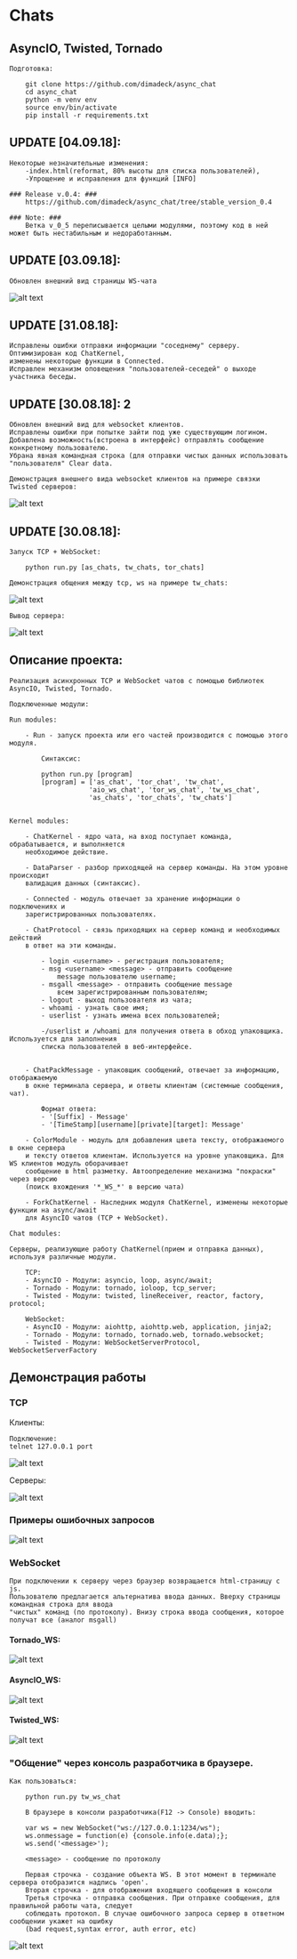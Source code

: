 # Chats #

## AsyncIO, Twisted, Tornado ##

    Подготовка:

        git clone https://github.com/dimadeck/async_chat
        cd async_chat
        python -m venv env
        source env/bin/activate
        pip install -r requirements.txt

## UPDATE [04.09.18]: ##
    Некоторые незначительные изменения: 
        -index.html(reformat, 80% высоты для списка пользователей),
        -Упрощение и исправления для функций [INFO]
    
    ### Release v.0.4: ###
        https://github.com/dimadeck/async_chat/tree/stable_version_0.4
        
    ### Note: ###
        Ветка v_0_5 переписывается целыми модулями, поэтому код в ней может быть нестабильным и недоработанным.
    

## UPDATE [03.09.18]: ##
    Обновлен внешний вид страницы WS-чата
    
![alt text](readme_img/template_0309.png)

## UPDATE [31.08.18]: ##
    
    Исправлены ошибки отправки информации "соседнему" серверу. Оптимизирован код ChatKernel, 
    изменены некоторые функции в Connected.
    Исправлен механизм оповещения "пользователей-сеседей" о выходе участника беседы.

## UPDATE [30.08.18]: 2 ##
    
    Обновлен внешний вид для websocket клиентов. 
    Исправлены ошибки при попытке зайти под уже существующим логином.
    Добавлена возможность(встроена в интерфейс) отправлять сообщение конкретному пользователю.
    Убрана явная командная строка (для отправки чистых данных использовать "пользователя" Clear data.
    
    Демонстрация внешнего вида websocket клиентов на примере связки Twisted серверов: 
![alt text](readme_img/tw_ws_3008.png)

## UPDATE [30.08.18]: ##
    
    Запуск TCP + WebSocket:
        
        python run.py [as_chats, tw_chats, tor_chats]
        
    Демонстрация общения между tcp, ws на примере tw_chats:
![alt text](readme_img/tw_tcp_ws_3008.png)
    
    Вывод сервера:
![alt text](readme_img/tw_tcp_ws_server_3008.png)


## Описание проекта: ##

    Реализация асинхронных TCP и WebSocket чатов с помощью библиотек AsyncIO, Twisted, Tornado.

    Подключенные модули:

    Run modules:

        - Run - запуск проекта или его частей производится с помощью этого модуля.

            Синтаксис:

            python run.py [program]
            [program] = ['as_chat', 'tor_chat', 'tw_chat',
                        'aio_ws_chat', 'tor_ws_chat', 'tw_ws_chat',
                        'as_chats', 'tor_chats', 'tw_chats']


    Kernel modules:

        - ChatKernel - ядро чата, на вход поступает команда, обрабатывается, и выполняется
        необходимое действие.

        - DataParser - разбор приходящей на сервер команды. На этом уровне происходит
        валидация данных (синтаксис).

        - Connected - модуль отвечает за хранение информации о подключениях и
        зарегистрированных пользователях.

        - ChatProtocol - связь приходящих на сервер команд и необходимых действий
        в ответ на эти команды.

            - login <username> - регистрация пользователя;
            - msg <username> <message> - отправить сообщение
                message пользователю username;
            - msgall <message> - отправить сообщение message
                всем зарегистрированным пользователям;
            - logout - выход пользователя из чата;
            - whoami - узнать свое имя;
            - userlist - узнать имена всех пользователей;
            
            -/userlist и /whoami для получения ответа в обход упаковщика. Используется для заполнения 
            списка пользователей в веб-интерфейсе.
            

        - ChatPackMessage - упаковщик сообщений, отвечает за информацию, отображаемую
        в окне терминала сервера, и ответы клиентам (системные сообщения, чат).

            Формат ответа:
            - '[Suffix] - Message'
            - '[TimeStamp][username][private][target]: Message'

        - ColorModule - модуль для добавления цвета тексту, отображаемого в окне сервера
        и тексту ответов клиентам. Используется на уровне упаковщика. Для WS клиентов модуль оборачивает 
        сообщение в html разметку. Автоопределение механизма "покраски" через версию 
        (поиск вхождения '*_WS_*' в версию чата)

        - ForkChatKernel - Наследник модуля ChatKernel, изменены некоторые функции на async/await
        для AsyncIO чатов (TCP + WebSocket).

    Chat modules:

    Серверы, реализующие работу ChatKernel(прием и отправка данных), используя различные модули.

        TCP:
        - AsyncIO - Модули: asyncio, loop, async/await;
        - Tornado - Модули: tornado, ioloop, tcp_server;
        - Twisted - Модули: twisted, lineReceiver, reactor, factory, protocol;

        WebSocket:
        - AsyncIO - Модули: aiohttp, aiohttp.web, application, jinja2;
        - Tornado - Модули: tornado, tornado.web, tornado.websocket;
        - Twisted - Модули: WebSocketServerProtocol, WebSocketServerFactory

## Демонстрация работы ##

### TCP ###

Клиенты:

    Подключение:
    telnet 127.0.0.1 port

![alt text](readme_img/tcp_all_clients_2408.png)

Серверы:

![alt text](readme_img/tcp_all_server_2408.png)

### Примеры ошибочных запросов ###

![alt text](readme_img/protocol_error_list_2408.png)


### WebSocket ###

    При подключении к серверу через браузер возвращается html-страницу с js.
    Пользователю предлагается альтернатива ввода данных. Вверху страницы командная строка для ввода
    "чистых" команд (по протоколу). Внизу строка ввода сообщения, которое получат все (аналог msgall)

#### Tornado_WS: ####

![alt text](readme_img/tor_ws_2408.png)

#### AsyncIO_WS: ###

![alt text](readme_img/as_ws_2408.png)

#### Twisted_WS: ####

![alt text](readme_img/tw_ws_full_2408.png)

### "Общение" через консоль разработчика в браузере. ###

    Как пользоваться:

        python run.py tw_ws_chat

        В браузере в консоли разработчика(F12 -> Console) вводить:

        var ws = new WebSocket("ws://127.0.0.1:1234/ws");
        ws.onmessage = function(e) {console.info(e.data);};
        ws.send('<message>');

        <message> - сообщение по протоколу

        Первая строчка - создание объекта WS. В этот момент в терминале сервера отобразится надпись 'open'.
        Вторая строчка - для отображения входящего сообщения в консоли
        Третья строчка - отправка сообщения. При отправке сообщения, для правильной работы чата, следует
        соблюдать протокол. В случае ошибочного запроса сервер в ответном сообщении укажет на ошибку
        (bad request,syntax error, auth error, etc)

![alt text](readme_img/tw_ws_2408.png)

